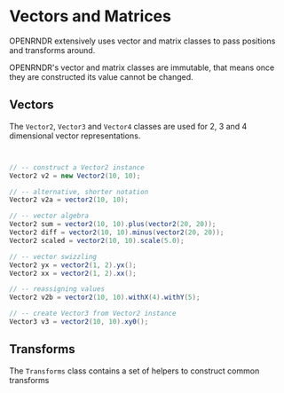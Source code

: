 # Vectors and Matrices #

OPENRNDR extensively uses vector and matrix classes to pass positions and transforms around.

OPENRNDR's vector and matrix classes are immutable, that means once they are constructed its value cannot be changed. 

## Vectors ##

The `Vector2`, `Vector3` and `Vector4` classes are used for 2, 3 and 4 dimensional vector representations.

```java


// -- construct a Vector2 instance
Vector2 v2 = new Vector2(10, 10);

// -- alternative, shorter notation
Vector2 v2a = vector2(10, 10);

// -- vector algebra
Vector2 sum = vector2(10, 10).plus(vector2(20, 20));
Vector2 diff = vector2(10, 10).minus(vector2(20, 20));
Vector2 scaled = vector2(10, 10).scale(5.0);

// -- vector swizzling
Vector2 yx = vector2(1, 2).yx();
Vector2 xx = vector2(1, 2).xx();

// -- reassigning values
Vector2 v2b = vector2(10, 10).withX(4).withY(5);

// -- create Vector3 from Vector2 instance
Vector3 v3 = vector2(10, 10).xy0();

```

## Transforms ## 

The `Transforms` class contains a set of helpers to construct common transforms

 
